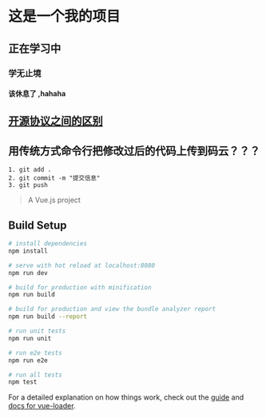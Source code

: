 # 这是一个我的项目

## 正在学习中

### 学无止境

#### 该休息了 ,hahaha

## [开源协议之间的区别](https://www.zhihu.com/question/19568896)

## 用传统方式命令行把修改过后的代码上传到码云？？？
	1. git add .
	2. git commit -m "提交信息"
	3. git push

> A Vue.js project

## Build Setup

``` bash
# install dependencies
npm install

# serve with hot reload at localhost:8080
npm run dev

# build for production with minification
npm run build

# build for production and view the bundle analyzer report
npm run build --report

# run unit tests
npm run unit

# run e2e tests
npm run e2e

# run all tests
npm test
```

For a detailed explanation on how things work, check out the [guide](http://vuejs-templates.github.io/webpack/) and [docs for vue-loader](http://vuejs.github.io/vue-loader).
